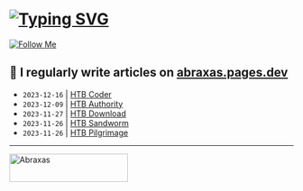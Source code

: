 # [![Typing SVG](https://readme-typing-svg.herokuapp.com?font=Fira+Code&size=30&duration=4000&pause=1000&width=520&lines=Hi+there%2C+I+am+Abraxas+%F0%9F%91%8B)](https://git.io/typing-svg)

[![Follow Me](https://img.shields.io/github/followers/AbraXa5?label=Follow&style=social)](https://github.com/AbraXa5)

<!--
Here are some ideas to get you started:

- 🔭 I’m currently working on ...
- 🌱 I’m currently learning ...
- 👯 I’m looking to collaborate on ...
- 🤔 I’m looking for help with ...
- 💬 Ask me about ...
- 📫 How to reach me: ...
- 😄 Pronouns: ...
- ⚡ Fun fact: ...
-->

## 📝 I regularly write articles on [abraxas.pages.dev](https://abraxas.pages.dev/)

<!-- BLOG-POST-LIST:START -->
- `2023-12-16` | [HTB Coder](https://234858d8.abraxas.pages.dev/blog/htb-coder/)  
- `2023-12-09` | [HTB Authority](https://234858d8.abraxas.pages.dev/blog/htb-authority/)  
- `2023-11-27` | [HTB Download](https://234858d8.abraxas.pages.dev/blog/htb-download/)  
- `2023-11-26` | [HTB Sandworm](https://234858d8.abraxas.pages.dev/blog/htb-sandworm/)  
- `2023-11-26` | [HTB Pilgrimage](https://234858d8.abraxas.pages.dev/blog/htb-pilgrimage/)  

<!-- BLOG-POST-LIST:END -->

---

<p><a href="https://www.buymeacoffee.com/abr4xa5"> <img align="left" src="https://cdn.buymeacoffee.com/buttons/v2/default-yellow.png" height="50" width="210" alt="Abraxas" /></a></p><br><br
